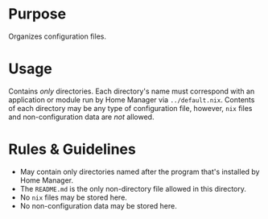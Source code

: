 # Purpose

Organizes configuration files.

# Usage

Contains *only* directories. Each directory's name must correspond with an application or module run by Home Manager via `../default.nix`. Contents of each directory may be any type of configuration file, however, `nix` files and non-configuration data are *not* allowed.

# Rules & Guidelines

- May contain only directories named after the program that's installed by Home Manager.
- The `README.md` is the only non-directory file allowed in this directory.
- No `nix` files may be stored here.
- No non-configuration data may be stored here.

